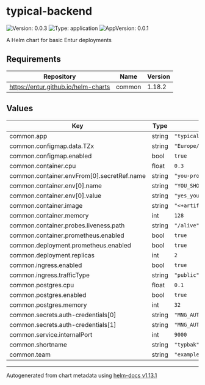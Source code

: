 # typical-backend

![Version: 0.0.3](https://img.shields.io/badge/Version-0.0.3-informational?style=flat-square) ![Type: application](https://img.shields.io/badge/Type-application-informational?style=flat-square) ![AppVersion: 0.0.1](https://img.shields.io/badge/AppVersion-0.0.1-informational?style=flat-square)

A Helm chart for basic Entur deployments

## Requirements

| Repository | Name | Version |
|------------|------|---------|
| https://entur.github.io/helm-charts | common | 1.18.2 |

## Values

| Key | Type | Default | Description |
|-----|------|---------|-------------|
| common.app | string | `"typical-backend"` |  |
| common.configmap.data.TZx | string | `"Europe/Oslo"` |  |
| common.configmap.enabled | bool | `true` |  |
| common.container.cpu | float | `0.3` |  |
| common.container.envFrom[0].secretRef.name | string | `"you-probably-should-not-use-this"` |  |
| common.container.env[0].name | string | `"YOU_SHOULD_PROBABLY_USE_CONFIGMAP"` |  |
| common.container.env[0].value | string | `"yes_you_should"` |  |
| common.container.image | string | `"<+artifacts.primary.image>"` |  |
| common.container.memory | int | `128` |  |
| common.container.probes.liveness.path | string | `"/alive"` |  |
| common.container.prometheus.enabled | bool | `true` |  |
| common.deployment.prometheus.enabled | bool | `true` |  |
| common.deployment.replicas | int | `2` |  |
| common.ingress.enabled | bool | `true` |  |
| common.ingress.trafficType | string | `"public"` |  |
| common.postgres.cpu | float | `0.1` |  |
| common.postgres.enabled | bool | `true` |  |
| common.postgres.memory | int | `32` |  |
| common.secrets.auth-credentials[0] | string | `"MNG_AUTH0_INT_CLIENT_ID"` |  |
| common.secrets.auth-credentials[1] | string | `"MNG_AUTH0_INT_CLIENT_SECRET"` |  |
| common.service.internalPort | int | `9000` |  |
| common.shortname | string | `"typbak"` |  |
| common.team | string | `"example"` |  |

----------------------------------------------
Autogenerated from chart metadata using [helm-docs v1.13.1](https://github.com/norwoodj/helm-docs/releases/v1.13.1)

